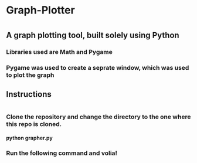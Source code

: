 # Graph-Plotter
#  
## A graph plotting tool, built solely using Python
### Libraries used are Math and Pygame
### Pygame was used to create a seprate window, which was used to plot the graph

## Instructions
#  
### Clone the repository and change the directory to the one where this repo is cloned.
#### python grapher.py 
### Run the following command and volia!
